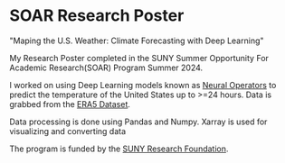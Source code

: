 # SOAR Research Poster
"Maping the U.S. Weather: Climate Forecasting with Deep Learning" 

My Research Poster completed in the SUNY Summer Opportunity For Academic Research(SOAR) Program Summer 2024. 

I worked on using Deep Learning models known as [Neural Operators]([url](https://zongyi-li.github.io/neural-operator/)) to predict the temperature of the United States up to >=24 hours. Data is grabbed from the [ERA5 Dataset]([url](https://cds.climate.copernicus.eu/cdsapp#!/dataset/reanalysis-era5-single-levels)). 

Data processing is done using Pandas and Numpy. Xarray is used for visualizing and converting data


The program is funded by the [SUNY Research Foundation]([url](https://www.rfsuny.org/)).
